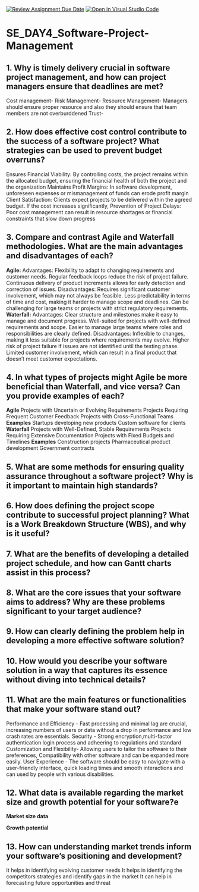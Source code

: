 [![Review Assignment Due Date](https://classroom.github.com/assets/deadline-readme-button-22041afd0340ce965d47ae6ef1cefeee28c7c493a6346c4f15d667ab976d596c.svg)](https://classroom.github.com/a/9pw6JKcu)
[![Open in Visual Studio Code](https://classroom.github.com/assets/open-in-vscode-2e0aaae1b6195c2367325f4f02e2d04e9abb55f0b24a779b69b11b9e10269abc.svg)](https://classroom.github.com/online_ide?assignment_repo_id=15675788&assignment_repo_type=AssignmentRepo)
# SE_DAY4_Software-Project-Management
## 1. Why is timely delivery crucial in software project management, and how can project managers ensure that deadlines are met?
Cost management- 
Risk Management-
Resource Management- Managers should ensure proper resource and also they should ensure that team members are not overburddened
Trust- 

## 2. How does effective cost control contribute to the success of a software project? What strategies can be used to prevent budget overruns?
Ensures Financial Viability: By controlling costs, the project remains within the allocated budget, ensuring the financial health of both the project and the organization
Maintains Profit Margins: In software development, unforeseen expenses or mismanagement of funds can erode profit margin
Client Satisfaction: Clients expect projects to be delivered within the agreed budget. If the cost increases significantly, 
Prevention of Project Delays: Poor cost management can result in resource shortages or financial constraints that slow down progress

## 3. Compare and contrast Agile and Waterfall methodologies. What are the main advantages and disadvantages of each?
**Agile:**
Advantages:
Flexibility to adapt to changing requirements and customer needs.
Regular feedback loops reduce the risk of project failure.
Continuous delivery of product increments allows for early detection and correction of issues.
Disadvantages:
Requires significant customer involvement, which may not always be feasible.
Less predictability in terms of time and cost, making it harder to manage scope and deadlines.
Can be challenging for large teams or projects with strict regulatory requirements.
**Waterfall:**
Advantages:
Clear structure and milestones make it easy to manage and document progress.
Well-suited for projects with well-defined requirements and scope.
Easier to manage large teams where roles and responsibilities are clearly defined.
Disadvantages:
Inflexible to changes, making it less suitable for projects where requirements may evolve.
Higher risk of project failure if issues are not identified until the testing phase.
Limited customer involvement, which can result in a final product that doesn’t meet customer expectations.

## 4. In what types of projects might Agile be more beneficial than Waterfall, and vice versa? Can you provide examples of each?
**Agile**
Projects with Uncertain or Evolving Requirements
Projects Requiring Frequent Customer Feedback
Projects with Cross-Functional Teams
**Examples**
Startups developing new products
Custom software for clients
**Waterfall**
Projects with Well-Defined, Stable Requirements
Projects Requiring Extensive Documentation
Projects with Fixed Budgets and Timelines
**Examples**
Construction projects
Pharmaceutical product development
Government contracts

## 5. What are some methods for ensuring quality assurance throughout a software project? Why is it important to maintain high standards?
## 6. How does defining the project scope contribute to successful project planning? What is a Work Breakdown Structure (WBS), and why is it useful?
## 7. What are the benefits of developing a detailed project schedule, and how can Gantt charts assist in this process?
## 8. What are the core issues that your software aims to address? Why are these problems significant to your target audience?
## 9. How can clearly defining the problem help in developing a more effective software solution?
## 10. How would you describe your software solution in a way that captures its essence without diving into technical details?

## 11. What are the main features or functionalities that make your software stand out?
Performance and Efficiency - Fast processing and minimal lag are crucial, increasing numbers of users or data without a drop in performance and  low crash rates are essentials.
Security - Strong encryption,multi-factor authentication login process and adheering to regulations and standard
Customization and Flexibility- Allowing users to tailor the software to their preferences, Compatibility with other software and can be expanded more easily.
User Experience - The software should be easy to navigate with a user-friendly interface, quick loading times and smooth interactions and can used by people with various disabilities.

## 12. What data is available regarding the market size and growth potential for your software?e
**Market size data**


**Growth potential**

## 13. How can understanding market trends inform your software’s positioning and development?
It helps in identifying evolving customer needs 
It helps in identifying the competitors strategies and identify gaps in the market
It can help in forecasting future opportunities and threat 

